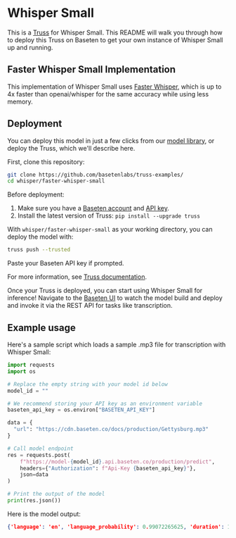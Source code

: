 # Whisper Small

This is a [Truss](https://truss.baseten.co/) for Whisper Small. This README will walk you through how to deploy this Truss on Baseten to get your own instance of Whisper Small up and running.

## Faster Whisper Small Implementation

This implementation of Whisper Small uses [Faster Whisper](https://github.com/SYSTRAN/faster-whisper/tree/master), which is up to 4x faster than openai/whisper for the same accuracy while using less memory.

## Deployment

You can deploy this model in just a few clicks from our [model library](), or deploy the Truss, which we'll describe here.

First, clone this repository:

```sh
git clone https://github.com/basetenlabs/truss-examples/
cd whisper/faster-whisper-small
```

Before deployment:

1. Make sure you have a [Baseten account](https://app.baseten.co/signup) and [API key](https://app.baseten.co/settings/account/api_keys).
2. Install the latest version of Truss: `pip install --upgrade truss`

With `whisper/faster-whisper-small` as your working directory, you can deploy the model with:

```sh
truss push --trusted
```

Paste your Baseten API key if prompted.

For more information, see [Truss documentation](https://truss.baseten.co).

Once your Truss is deployed, you can start using Whisper Small for inference! Navigate to the [Baseten UI](https://app.baseten.co/models) to watch the model build and deploy and invoke it via the REST API for tasks like transcription.

## Example usage

Here's a sample script which loads a sample .mp3 file for transcription with Whisper Small:

```python
import requests
import os

# Replace the empty string with your model id below
model_id = ""

# We recommend storing your API key as an environment variable
baseten_api_key = os.environ["BASETEN_API_KEY"]

data = {
  "url": "https://cdn.baseten.co/docs/production/Gettysburg.mp3"
}

# Call model endpoint
res = requests.post(
    f"https://model-{model_id}.api.baseten.co/production/predict",
    headers={"Authorization": f"Api-Key {baseten_api_key}"},
    json=data
)

# Print the output of the model
print(res.json())
```

Here is the model output:
```json
{'language': 'en', 'language_probability': 0.99072265625, 'duration': 11.52, 'segments': [{'text': ' Four score and seven years ago, our fathers brought forth upon this continent a new nation', 'start': 0.0, 'end': 6.5200000000000005}, {'text': ' conceived in liberty and dedicated to the proposition that all men are created equal.', 'start': 6.5200000000000005, 'end': 11.0}]}
```
